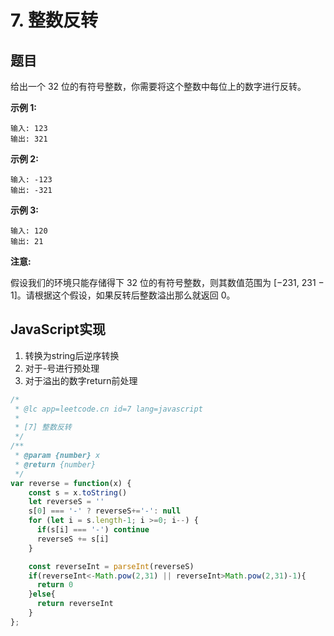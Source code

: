 # 7. 整数反转

## 题目

给出一个 32 位的有符号整数，你需要将这个整数中每位上的数字进行反转。

**示例 1:**

```
输入: 123
输出: 321
```

&#x20;**示例 2:**

```
输入: -123
输出: -321
```

**示例 3:**

```
输入: 120
输出: 21
```

**注意:**

假设我们的环境只能存储得下 32 位的有符号整数，则其数值范围为 \[−231,  231 − 1]。请根据这个假设，如果反转后整数溢出那么就返回 0。

## JavaScript实现

1. 转换为string后逆序转换
2. 对于-号进行预处理
3. 对于溢出的数字return前处理

```javascript
/*
 * @lc app=leetcode.cn id=7 lang=javascript
 *
 * [7] 整数反转
 */
/**
 * @param {number} x
 * @return {number}
 */
var reverse = function(x) {
    const s = x.toString()
    let reverseS = ''
    s[0] === '-' ? reverseS+='-': null
    for (let i = s.length-1; i >=0; i--) {
      if(s[i] === '-') continue
      reverseS += s[i]
    }

    const reverseInt = parseInt(reverseS)
    if(reverseInt<-Math.pow(2,31) || reverseInt>Math.pow(2,31)-1){
      return 0
    }else{
      return reverseInt
    }
};


```
